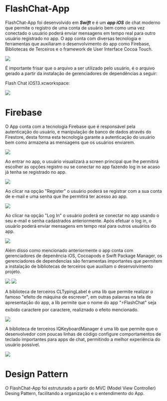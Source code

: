 # FlashChat-App
FlashChat-App foi desenvolvido em **_Swift_** e é um **_app iOS_** de chat moderno que permite o registro de uma conta de usuário bem como uma vez conectado o usuário poderá enviar mensagens em tempo real para outro usuário registrado no app. O app conta com diversas tecnologia e ferramentas que auxiliaram o desenvolvimento do app como Firebase, Bibliotecas de Terceiros e o framework de User Interface Cocoa Touch. 

<img src="/img/chat.png">

É importante frisar que o arquivo a ser utilizado pelo usuário, é o arquivo gerado a partir da instalação de gerenciadores de dependências a seguir: 

Flash Chat iOS13.xcworkspace:

<img src="/img/icon.png">

# Firebase 
O App conta com a tecnologia Firebase que é responsável pela autenticação do usuário, e manipulação de banco de dados através do Firestore, desta forma esta tecnologia garante a autenticação do usuário bem como armazena as mensagens que os usuários enviarem.

<img src="/img/firebase.png">

Ao entrar no app, o usuário visualizará a screen principal que lhe permitirá escolher as opções registro ou se conectar no app fazendo log in se acaso já tenha se registrado no app.

<img src="/img/flashchat.png">

Ao clicar na opção "Register" o usuário poderá se registrar com a sua conta de e-mail e uma senha que lhe permitirá ter acesso ao app.

<img src="/img/register.png">

Ao clicar na opção "Log In" o usuário poderá se conectar no app usando o seu e-mail e senha cadastrados anteriormente. Após efetuar o log in, o usuário poderá enviar mensagens em tempo real para outros usuários do app.

<img src="/img/login.png">

Além disso como mencionado anteriormente o app conta com gerenciadores de depenência iOS, Cocoapods e Swift Package Manager, os gerenciadores de dependencias são ferramentas importantes que permitem a instalação de bibliotecas de terceiros que auxiliam o desenvolvimento projeto.

<img src="/img/cocoapods.png">

<img src="/img/SwiftPackageManager.png">

A biblioteca de terceiros CLTypingLabel é uma lib que permite realizar o famoso "efeito de máquina de escrever", em outras palavras na tela de apresentação do app, a lib permite que o nome do app "⚡️FlashChat" seja exibido caractere por caractere, realiznado o efeito mencionado.

<img src="/img/CLTyping.png">

A biblioteca de terceiros IQKeyboardManager é uma lib que permite que o desenvolvedor com poucas linhas de código configure comportamentos de teclado importantes para apps de chat, permitindo a melhor experiëncia do usuário possível.

<img src="/img/IQKeyboardManager.png">

# Design Pattern
O FlashChat-App foi estruturado a partir do MVC (Model View Controller) Desing Pattern, facilitando a organização e o entendimento do App.
